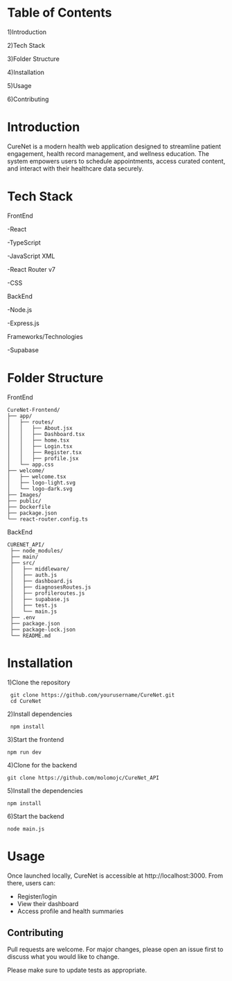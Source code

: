 # Table of Contents

1)Introduction

2)Tech Stack

3)Folder Structure

4)Installation

5)Usage

6)Contributing

# Introduction

CureNet is a modern health web application designed to streamline patient engagement, health record management, and wellness education. The system empowers users to schedule appointments, access curated content, and interact with their healthcare data securely.


# Tech Stack

FrontEnd

-React

-TypeScript

-JavaScript XML

-React Router v7

-CSS

BackEnd

-Node.js

-Express.js


Frameworks/Technologies

-Supabase

# Folder Structure

FrontEnd

    CureNet-Frontend/
    ├── app/
    │   ├── routes/
    │   │   ├── About.jsx
    │   │   ├── Dashboard.tsx
    │   │   ├── home.tsx
    │   │   ├── Login.tsx
    │   │   ├── Register.tsx
    │   │   ├── profile.jsx
    │   └── app.css
    ├── welcome/
    │   ├── welcome.tsx
    │   ├── logo-light.svg
    │   └── logo-dark.svg
    ├── Images/
    ├── public/
    ├── Dockerfile
    ├── package.json
    └── react-router.config.ts



BackEnd

    CURENET_API/
     ├── node_modules/
     ├── main/
     ├── src/
     │   ├── middleware/
     │   ├── auth.js
     │   ├── dashboard.js
     │   ├── diagnosesRoutes.js
     │   ├── profileroutes.js
     │   ├── supabase.js
     │   ├── test.js
     │   └── main.js
     ├── .env
     ├── package.json
     ├── package-lock.json
     └── README.md


# Installation
1)Clone the repository

     git clone https://github.com/yourusername/CureNet.git
     cd CureNet

2)Install dependencies

     npm install


3)Start the frontend

    npm run dev

4)Clone for the backend

    git clone https://github.com/molomojc/CureNet_API

5)Install the dependencies

    npm install

6)Start the backend

    node main.js

# Usage

Once launched locally, CureNet is accessible at http://localhost:3000. From there, users can:
- Register/login
- View their dashboard
- Access profile and health summaries



## Contributing

Pull requests are welcome. For major changes, please open an issue first
to discuss what you would like to change.

Please make sure to update tests as appropriate.
